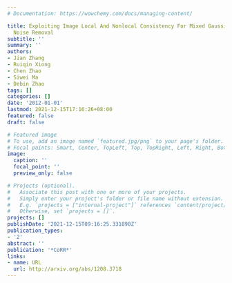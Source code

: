 ```yaml
---
# Documentation: https://wowchemy.com/docs/managing-content/

title: Exploiting Image Local And Nonlocal Consistency For Mixed Gaussian-Impulse
  Noise Removal
subtitle: ''
summary: ''
authors:
- Jian Zhang
- Ruiqin Xiong
- Chen Zhao
- Siwei Ma
- Debin Zhao
tags: []
categories: []
date: '2012-01-01'
lastmod: 2021-12-15T17:16:26+08:00
featured: false
draft: false

# Featured image
# To use, add an image named `featured.jpg/png` to your page's folder.
# Focal points: Smart, Center, TopLeft, Top, TopRight, Left, Right, BottomLeft, Bottom, BottomRight.
image:
  caption: ''
  focal_point: ''
  preview_only: false

# Projects (optional).
#   Associate this post with one or more of your projects.
#   Simply enter your project's folder or file name without extension.
#   E.g. `projects = ["internal-project"]` references `content/project/deep-learning/index.md`.
#   Otherwise, set `projects = []`.
projects: []
publishDate: '2021-12-15T09:16:25.331890Z'
publication_types:
- '2'
abstract: ''
publication: '*CoRR*'
links:
- name: URL
  url: http://arxiv.org/abs/1208.3718
---
```

